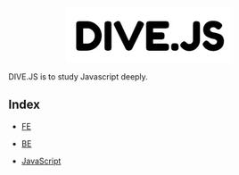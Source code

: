 <p align="center">
   <img src="./assets/logo_image.webp"/>
</p>
<p>
    DIVE.JS is to study Javascript deeply. 
</p>

## Index 

- [FE](./FE)

- [BE](./BE)

- [JavaScript](./Javascript)




